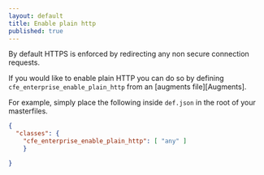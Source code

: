 ```yaml
---
layout: default
title: Enable plain http
published: true
---
```


By default HTTPS is enforced by redirecting any non secure connection requests.

If you would like to enable plain HTTP you can do so by defining
`cfe_enterprise_enable_plain_http` from an [augments file][Augments].

For example, simply place the following inside `def.json` in the root of your
masterfiles.

```json file=def.json
{
  "classes": {
    "cfe_enterprise_enable_plain_http": [ "any" ]
    }

}
```

